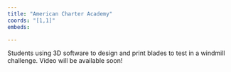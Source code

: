 ```yaml
---
title: "American Charter Academy"
coords: "[1,1]"
embeds: 

---
```


Students using 3D software to design and print blades to test in a windmill challenge. Video will be available soon!
